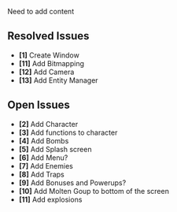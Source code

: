 Need to add content

## Resolved Issues ##
- **[1]** Create Window
- **[11]** Add Bitmapping
- **[12]** Add Camera
- **[13]** Add Entity Manager

## Open Issues ##
- **[2]** Add Character
- **[3]** Add functions to character
- **[4]** Add Bombs
- **[5]** Add Splash screen
- **[6]** Add Menu?
- **[7]** Add Enemies
- **[8]** Add Traps
- **[9]** Add Bonuses and Powerups?
- **[10]** Add Molten Goup to bottom of the screen
- **[11]** Add explosions
